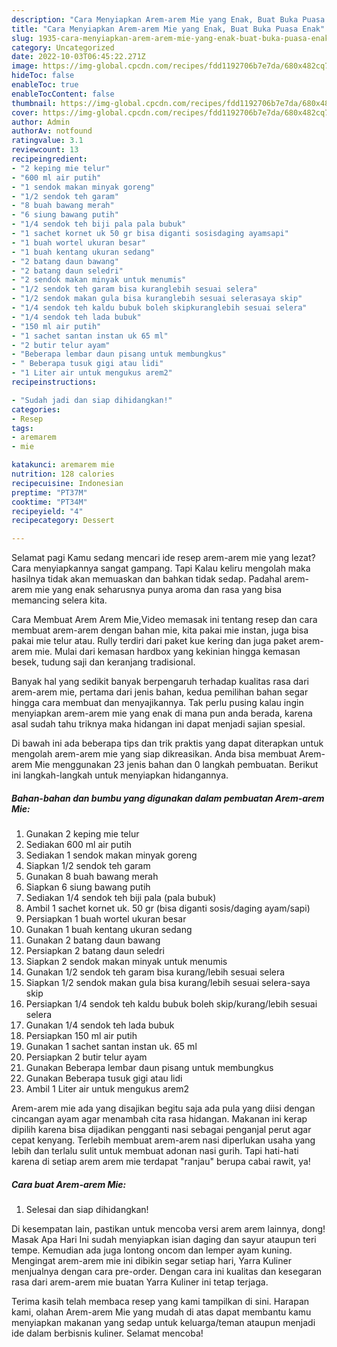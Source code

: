 ```yaml
---
description: "Cara Menyiapkan Arem-arem Mie yang Enak, Buat Buka Puasa Enak"
title: "Cara Menyiapkan Arem-arem Mie yang Enak, Buat Buka Puasa Enak"
slug: 1935-cara-menyiapkan-arem-arem-mie-yang-enak-buat-buka-puasa-enak
category: Uncategorized
date: 2022-10-03T06:45:22.271Z
image: https://img-global.cpcdn.com/recipes/fdd1192706b7e7da/680x482cq70/arem-arem-mie-foto-resep-utama.jpg
hideToc: false
enableToc: true
enableTocContent: false
thumbnail: https://img-global.cpcdn.com/recipes/fdd1192706b7e7da/680x482cq70/arem-arem-mie-foto-resep-utama.jpg
cover: https://img-global.cpcdn.com/recipes/fdd1192706b7e7da/680x482cq70/arem-arem-mie-foto-resep-utama.jpg
author: Admin
authorAv: notfound
ratingvalue: 3.1
reviewcount: 13
recipeingredient:
- "2 keping mie telur"
- "600 ml air putih"
- "1 sendok makan minyak goreng"
- "1/2 sendok teh garam"
- "8 buah bawang merah"
- "6 siung bawang putih"
- "1/4 sendok teh biji pala pala bubuk"
- "1 sachet kornet uk 50 gr bisa diganti sosisdaging ayamsapi"
- "1 buah wortel ukuran besar"
- "1 buah kentang ukuran sedang"
- "2 batang daun bawang"
- "2 batang daun seledri"
- "2 sendok makan minyak untuk menumis"
- "1/2 sendok teh garam bisa kuranglebih sesuai selera"
- "1/2 sendok makan gula bisa kuranglebih sesuai selerasaya skip"
- "1/4 sendok teh kaldu bubuk boleh skipkuranglebih sesuai selera"
- "1/4 sendok teh lada bubuk"
- "150 ml air putih"
- "1 sachet santan instan uk 65 ml"
- "2 butir telur ayam"
- "Beberapa lembar daun pisang untuk membungkus"
- " Beberapa tusuk gigi atau lidi"
- "1 Liter air untuk mengukus arem2"
recipeinstructions:

- "Sudah jadi dan siap dihidangkan!"
categories:
- Resep
tags:
- aremarem
- mie

katakunci: aremarem mie 
nutrition: 128 calories
recipecuisine: Indonesian
preptime: "PT37M"
cooktime: "PT34M"
recipeyield: "4"
recipecategory: Dessert

---
```



Selamat pagi Kamu sedang mencari ide resep arem-arem mie yang lezat? Cara menyiapkannya sangat gampang. Tapi Kalau keliru mengolah maka hasilnya tidak akan memuaskan dan bahkan tidak sedap. Padahal arem-arem mie yang enak seharusnya punya aroma dan rasa yang bisa memancing selera kita.


Cara Membuat Arem Arem Mie,Video memasak ini tentang resep dan cara membuat arem-arem dengan bahan mie, kita pakai mie instan, juga bisa pakai mie telur atau. Rully terdiri dari paket kue kering dan juga paket arem-arem mie. Mulai dari kemasan hardbox yang kekinian hingga kemasan besek, tudung saji dan keranjang tradisional.

Banyak hal yang sedikit banyak berpengaruh terhadap kualitas rasa dari arem-arem mie, pertama dari jenis bahan, kedua pemilihan bahan segar hingga cara membuat dan menyajikannya. Tak perlu pusing kalau ingin menyiapkan arem-arem mie yang enak di mana pun anda berada, karena asal sudah tahu triknya maka hidangan ini dapat menjadi sajian spesial.


Di bawah ini ada beberapa tips dan trik praktis yang dapat diterapkan untuk mengolah arem-arem mie yang siap dikreasikan. Anda bisa membuat Arem-arem Mie menggunakan 23 jenis bahan dan 0 langkah pembuatan. Berikut ini langkah-langkah untuk menyiapkan hidangannya.

<!--inarticleads1-->

##### Bahan-bahan dan bumbu yang digunakan dalam pembuatan Arem-arem Mie:

1. Gunakan 2 keping mie telur
1. Sediakan 600 ml air putih
1. Sediakan 1 sendok makan minyak goreng
1. Siapkan 1/2 sendok teh garam
1. Gunakan 8 buah bawang merah
1. Siapkan 6 siung bawang putih
1. Sediakan 1/4 sendok teh biji pala (pala bubuk)
1. Ambil 1 sachet kornet uk. 50 gr (bisa diganti sosis/daging ayam/sapi)
1. Persiapkan 1 buah wortel ukuran besar
1. Gunakan 1 buah kentang ukuran sedang
1. Gunakan 2 batang daun bawang
1. Persiapkan 2 batang daun seledri
1. Siapkan 2 sendok makan minyak untuk menumis
1. Gunakan 1/2 sendok teh garam bisa kurang/lebih sesuai selera
1. Siapkan 1/2 sendok makan gula bisa kurang/lebih sesuai selera-saya skip
1. Persiapkan 1/4 sendok teh kaldu bubuk boleh skip/kurang/lebih sesuai selera
1. Gunakan 1/4 sendok teh lada bubuk
1. Persiapkan 150 ml air putih
1. Gunakan 1 sachet santan instan uk. 65 ml
1. Persiapkan 2 butir telur ayam
1. Gunakan Beberapa lembar daun pisang untuk membungkus
1. Gunakan  Beberapa tusuk gigi atau lidi
1. Ambil 1 Liter air untuk mengukus arem2


Arem-arem mie ada yang disajikan begitu saja ada pula yang diisi dengan cincangan ayam agar menambah cita rasa hidangan. Makanan ini kerap dipilih karena bisa dijadikan pengganti nasi sebagai penganjal perut agar cepat kenyang. Terlebih membuat arem-arem nasi diperlukan usaha yang lebih dan terlalu sulit untuk membuat adonan nasi gurih. Tapi hati-hati karena di setiap arem arem mie terdapat &#34;ranjau&#34; berupa cabai rawit, ya! 

<!--inarticleads2-->

##### Cara buat Arem-arem Mie:


1. Selesai dan siap dihidangkan!

Di kesempatan lain, pastikan untuk mencoba versi arem arem lainnya, dong! Masak Apa Hari Ini sudah menyiapkan isian daging dan sayur ataupun teri tempe. Kemudian ada juga lontong oncom dan lemper ayam kuning. Mengingat arem-arem mie ini dibikin segar setiap hari, Yarra Kuliner menjualnya dengan cara pre-order. Dengan cara ini kualitas dan kesegaran rasa dari arem-arem mie buatan Yarra Kuliner ini tetap terjaga. 

Terima kasih telah membaca resep yang kami tampilkan di sini. Harapan kami, olahan Arem-arem Mie yang mudah di atas dapat membantu kamu menyiapkan makanan yang sedap untuk keluarga/teman ataupun menjadi ide dalam berbisnis kuliner. Selamat mencoba!
